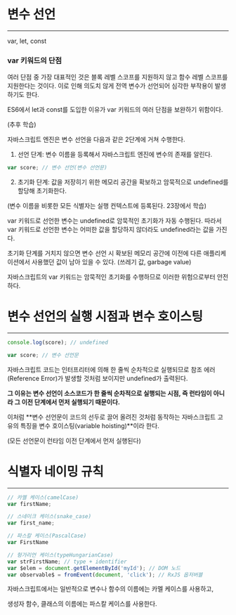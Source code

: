 # 변수 선언

---

var, let, const

### var 키워드의 단점

여러 단점 중 가장 대표적인 것은 블록 레벨 스코프를 지원하지 않고 함수 레벨 스코프를 지원한다는 것이다. 이로 인해 의도치 않게 전역 변수가 선언되어 심각한 부작용이 발생하기도 한다.

ES6에서 let과 const를 도입한 이유가 var 키워드의 여러 단점을 보완하기 위함이다.

(추후 학습)

자바스크립트 엔진은 변수 선언을 다음과 같은 2단계에 거쳐 수행한다.

1. 선언 단계: 변수 이름을 등록해서 자바스크립트 엔진에 변수의 존재를 알린다.

```jsx
var score; // 변수 선언(변수 선언문)
```

2. 초기화 단계: 값을 저장히기 위한 메모리 공간을 확보하고 암묵적으로 undefined를 할당해 초기화한다.

(변수 이름을 비롯한 모든 식별자는 실행 컨텍스트에 등록된다. 23장에서 학습)

var 키워드로 선언한 변수는 undefined로 암묵적인 초기화가 자동 수행된다. 따라서 var 키워드로 선언한 변수는 어떠한 값을 할당하지 않더라도 undefined라는 값을 가진다.

초기화 단계를 거치지 않으면 변수 선언 시 확보된 메모리 공간에 이전에 다른 애플리케이션에서 사용했던 값이 남아 있을 수 있다. (쓰레기 값, garbage value)

자바스크립트의 var 키워드는 암묵적인 초기화를 수행하므로 이러한 위험으로부터 안전하다.

# 변수 선언의 실행 시점과 변수 호이스팅

---

```jsx
console.log(score); // undefined

var score; // 변수 선언문
```

자바스크립트 코드는 인터프리터에 의해 한 줄씩 순차적으로 실행되므로 참조 에러(Reference Error)가 발생할 것처럼 보이지만 undefined가 출력된다.

**그 이유는 변수 선언이 소스코드가 한 줄씩 순차적으로 실행되는 시점, 즉 런타임이 아니라 그 이전 단계에서 먼저 실행되기 때문이다.**

이처럼 **변수 선언문이 코드의 선두로 끌어 올려진 것처럼 동작하는 자바스크립트 고유의 특징을 변수 호이스팅(variable hoisting)**이라 한다.

(모든 선언문이 런타임 이전 단계에서 먼저 실행된다)

# 식별자 네이밍 규칙

---

```jsx
// 카멜 케이스(camelCase)
var firstName;

// 스네이크 케이스(snake_case)
var first_name;

// 파스칼 케이스(PascalCase)
var FirstName

// 헝가리언 케이스(typeHungarianCase)
var strFirstName; // type + identifier
var $elem = document.getElementById('myId'); // DOM 노드
var observable$ = fromEvent(document, 'click'); // RxJS 옵저버블
```

자바스크립트에서는 일반적으로 변수나 함수의 이름에는 카멜 케이스를 사용하고,

생성자 함수, 클래스의 이름에는 파스칼 케이스를 사용한다.
